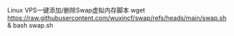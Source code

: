 Linux VPS一键添加/删除Swap虚拟内存脚本
wget https://raw.githubusercontent.com/wuxincf/swap/refs/heads/main/swap.sh & bash swap.sh
